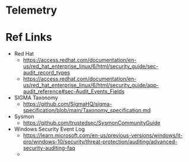 # Telemetry 



# Ref Links 
- Red Hat
  - https://access.redhat.com/documentation/en-us/red_hat_enterprise_linux/6/html/security_guide/sec-audit_record_types
  - https://access.redhat.com/documentation/en-us/red_hat_enterprise_linux/6/html/security_guide/app-audit_reference#sec-Audit_Events_Fields
- SIGMA Taxonomy
  - https://github.com/SigmaHQ/sigma-specification/blob/main/Taxonomy_specification.md
- Sysmon 
  - https://github.com/trustedsec/SysmonCommunityGuide
- Windows Security Event Log
  - https://learn.microsoft.com/en-us/previous-versions/windows/it-pro/windows-10/security/threat-protection/auditing/advanced-security-auditing-faq
  - 